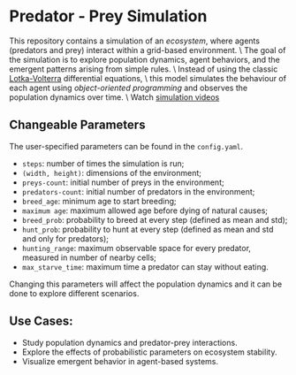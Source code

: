 # Predator - Prey Simulation
This repository contains a simulation of an _ecosystem_, where agents (predators and prey) interact within a grid-based environment. \\
The goal of the simulation is to explore population dynamics, agent behaviors, and the emergent patterns arising from simple rules. \\
Instead of using the classic [Lotka-Volterra](https://en.wikipedia.org/wiki/Lotka%E2%80%93Volterra_equations) differential equations, \\
this model simulates the behaviour of each agent using _object-oriented programming_ and observes the population dynamics over time. \\
Watch [simulation videos](videos_and_graphs)

## Changeable Parameters
The user-specified parameters can be found in the `config.yaml`. 

- `steps`: number of times the simulation is run;
- `(width, height)`: dimensions of the environment;
- `preys-count`: initial number of preys in the environment;
- `predators-count`: initial number of predators in the environment;
- `breed_age`: minimum age to start breeding;
- `maximum age`: maximum allowed age before dying of natural causes;
- `breed_prob`: probability to breed at every step (defined as mean and std);
- `hunt_prob`: probability to hunt at every step (defined as mean and std and only for predators);
- `hunting_range`: maximum observable space for every predator, measured in number of nearby cells;
- `max_starve_time`: maximum time a predator can stay without eating.

Changing this parameters will affect the population dynamics and it can be done to explore different scenarios. 

## Use Cases:
- Study population dynamics and predator-prey interactions.
- Explore the effects of probabilistic parameters on ecosystem stability.
- Visualize emergent behavior in agent-based systems.

